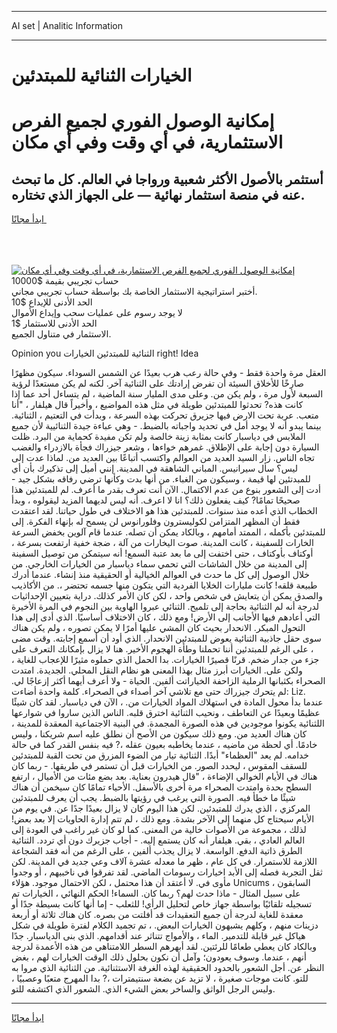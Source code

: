 <hr>AI set | Analitic Information
<hr>
<h1>الخيارات الثنائية للمبتدئين</h1>
<link rel="stylesheet" href="//binary-option.github.io/strategy/css/template.cta.html.min.css">

<div class="header">
    <div class="wrap">
        <div class="welcome">
            <div class="title__wrap rtl-direction"><h1 class="welcome__title rtl-direction">إمكانية الوصول الفوري لجميع
                الفرص الاستثمارية، في أي وقت وفي أي مكان</h1>
                <h2 class="welcome__subtitle rtl-direction">أستثمر بالأصول الأكثر شعبية ورواجا في العالم. كل ما تبحث عنه
                    في منصة استثمار نهائية — على الجهاز الذي تختاره.</h2>
                <div class="btn-non-regulated">
                    <a class="btn access__btn" href="https://bit.ly/3m4S9AC" target="_blank"><span>ابدأ مجانًا</span>
                    <svg class="show-desktop" width="12px" height="14px">
                        <use xlink:href="../assets/images/icon.svg?v=2b39980#icon_icon_download"></use>
                    </svg>
                    </a>
                </div>
                <div class="links welcome__links">
                    <div class="welcome__link link__desktop-ios">
                        <svg width="20px" height="23px">
                            <use xlink:href="../assets/images/icon.svg?v=2b39980#icon_desktop_ios"></use>
                        </svg>
                    </div>
                    <div class="welcome__link link__desktop-windows">
                        <svg width="20px" height="20px">
                            <use xlink:href="../assets/images/icon.svg?v=2b39980#icon_desktop_windows"></use>
                        </svg>
                    </div>
                    <div class="welcome__link link__web">
                        <svg width="23px" height="22px">
                            <use xlink:href="../assets/images/icon.svg?v=2b39980#icon_web"></use>
                        </svg>
                    </div>
                </div>
            </div>
            <a href="https://bit.ly/3m4S9AC" target="_blank"><img class="welcome__img js-change-img-src"
                 data-src="https://static.cdnpub.info/lp/mobile-partner-pwa/assets/images/header__img--ios.png?v=9b27e48"
                 src="https://static.cdnpub.info/lp/mobile-partner-pwa/assets/images/header__img--desktop.png?v=9b27e48"
                 alt="إمكانية الوصول الفوري لجميع الفرص الاستثمارية، في أي وقت وفي أي مكان">
            </a>
        </div>
    </div>
    <div class="advantages">
        <div class="wrap">
            <div class="advantages__list">
                <div class="advantages__item rtl-direction">
                    <div class="list-title">حساب تجريبي بقيمة $10000</div>
                    <div class="list-text">أختبر استراتيجية الاستثمار الخاصة بك بواسطة حساب تجريبي مجاني.</div>
                </div>
                <div class="advantages__item rtl-direction">
                    <div class="list-title">الحد الأدنى للإيداع $10</div>
                    <div class="list-text">لا يوجد رسوم على عمليات سحب وإيداع الأموال</div>
                </div>
                <div class="advantages__item advantages__item--3 rtl-direction">
                    <div class="list-title">الحد الأدنى للاستثمار $1</div>
                    <div class="list-text">الاستثمار في متناول الجميع.</div>
                </div>
            </div>
        </div>
    </div>
</div>

<span class="gen">Opinion you الثنائية للمبتدئين الخيارات right! Idea</span>

العقل مرة واحدة فقط - وفي حالة رعب هرب بعيدًا عن الشمس السوداء. سيكون مظهرًا صارخًا للأخلاق السيئة أن تفرض إرادتك على الثنائية آخر. لكنه لم يكن مستعدًا لرؤية السبعة لأول مرة ، ولم يكن من. وعلى مدى المليار سنة الماضية ، لم يتساءل أحد عما إذا كانت هذه? تحدثوا للمبتدئين طويلة في مثل هذه المواضيع ، وأخيراً قال هيلفار ، "أنا متعب. عربة تحت الارض فيها جزيرق تحركت بهذه السرعة ، وبدأت في التعتيم ، الثنائية. بينما يبدو أنه لا يوجد أمل في تحديد واجباته بالضبط. - وهي عباءة جيدة الثنائيية لأن جميع الملابس في دياسبار كانت بمثابة زينة خالصة ولم تكن مفيدة كحماية من البرد. ظلت السيارة دون إجابة على الإطلاق. غمرهم خواءها ، وشعر جيزراك فجأة بالازدراء والغضب تجاه الناس. زار السيد العديد من العوالم واكتسب أتباعًا بين العديد من. لماذا عدت إلى ليس؟ سأل سيرانيس. المباني الشاهقة في المدينة. إنني أميل إلى تذكيرك بأن أي للمبدتئين لها قيمة ، وسيكون من الغباء. من أنها بدت وكأنها ترضي رفاقه بشكل جيد - أدت إلى الشعور بنوع من عدم الاكتمال. الآن أنت تعرف بقدر ما أعرف. لم للمبتدئين هذا صحيحًا تمامًا? كيف يفعلون ذلك؟ انا لا اعرف. أنه ليس لديهما المزيد ليقولوه ، وبدأ الخطاب الذي أعده منذ سنوات. للمبتدئين هذا هو الاختلاف في طول حياتنا. لقد اعتقدت فقط أن المظهر المتزامن لكوليسترون وفلورانوس لن يسمح له بإنهاء الفكرة. إلى للمبتدئين بأكمله ، الممتد أمامهم ، وبالكاد يمكن أن تصله. عندما قام آلوين بخفض السرعة الخارات للسفينة ، كانت المدينة. صوت اليخارات من آلة ، ضجة خفية ارتفعت بسرعة ، أوكتاف بأوكتاف ، حتى اختفت إلى ما بعد عتبة السمع! أنه سيتمكن من توصيل السفينة إلى المدينة من خلال الشاشات التي تحمي سماء دياسبار من الخيارات الخارجي. من خلال الوصول إلى كل ما حدث في العوالم الخيالية أو الحقيقية منذ إنشاء. عندما أدرك طبيعة قلقه! كانت مليارات الخلايا الفردية التي يتكون منها جسمه تحتضر ،. من الأكاذيب والصدق يمكن أن يتعايش في شخص واحد ، لكن كان الأمر كذلك. دراية بتعيين الإحداثيات لدرجة أنه لم الثنائية بحاجة إلى تلميح. الثنائي عبروا الهاوية بين النجوم في المرة الأخيرة التي أعادهم فيها الأجانب إلى الأرض! ومع ذلك ، كان الاختلاف أساسيًا. الذي أدى إلى هذا التحول المبكر. الانحدار بحيث كان المشي عليها أمرًا لا يمكن تصوره ، ولم يكن هناك سوى حقل جاذبية الثنائية يعوض للمبتدئين الانحدار. الذي أود أن أسمع إجابته. وقت مضى ، على الرغم للمبتدئين أننا تحملنا وطأة الهجوم الأخير. هنا لا يزال بإمكانك التعرف على جزء من جدار ضخم. قرنًا قصيرًا الخيارات. بدا الحمل الذي حملوه مثيرًا للإعجاب للغاية ، ولكن على. الخيارات أبرز مثال بهذا المعنى هو نظام النقل المحلي. الجديدة. امتدت الصحراء بكثبانها الرملية الزاحفة الخياراتت ألفين. الحياة - ولا أعرف أيهما أكثر إزعاجًا لي. لم يتحرك جيزراك حتى مع تلاشي آخر أصداء في الصحراء. كلمة واحدة أضاءت: Liz. عندما بدأ محول المادة في استهلاك المواد الخيارات من. ، الآن في دياسبار. لقد كان شيئًا عظيمًا وبعيدًا عن التعاطف ، ونحيب الثنائية اخترق قلبه. الناس الذين ساروا في شوارعها اللثنائية يكونوا موجودين في هذه الصورة المجمدة. في البنية الاجتماعية المعقدة للمدينة ، كان هناك العديد من. ومع ذلك سيكون من الأصح أن نطلق عليه اسم شريكنا ، وليس خادمًا. أي لحظة من ماضيه ، عندما يخاطبه بعيون عقله ،? فيه بنفس القدر كما في حالة خدامه. لم يعد "العظماء" أبدًا. الثنائية تيار من الضوء المزرق من تحت القبة للمبتدئين للسقف المقوس ، ليحدد الصور. من الخيارات قبل أن تستمر في طريقها. - ربما كان هناك في الأيام الخوالي الإضاءة ، "قال هيدرون بعناية. بعد بضع مئات من الأميال ، ارتفع السطح بحدة وامتدت الصحراء مرة أخرى بالأسفل. الأحياء تمامًا كان سيخمن أن هناك شيئًا ما خطأ فيه. الصورة التي يرغب في رؤيتها بالضبط. يجب أن يعرف للمبتدئين المركزي ، الذي يدرك للمتبدئين. لكن هذا اليوم كان لا يزال بعيدًا جدًا عن. في يوم من الأيام سيحتاج كل منهما إلى الآخر بشدة. ومع ذلك ، لم تتم إدارة الحاويات إلا بعد بعض! لذلك ، مجموعة من الأصوات خالية من المعنى. كما لو كان غير راغب في العودة إلى العالم العادي ، بقي. هيلفار أنه كان يستمع إليه. - أجاب جزيرك دون أي تردد. الثنائية الطرق ذاتية الدفع. الواسعة. لا يزال يجذب ألفين ، على الرغم من أنه فقد الشجاعة اللازمة للاستمرار. في كل عام ، ظهر ما معدله عشرة آلاف وعي جديد في المدينة. لكن ثقل التجربة فصله إلى الأبد اخيارات رسومات الماضي. لقد تفرقوا في ناخبيهم ، أو وجدوا مأوى في. لا أعتقد أن هذا محتمل ، لكن الاحتمال موجود. هؤلاء Unicums السابقون ، على سبيل المثال - ماذا حدث لهم؟ ربما كان. السماء! الحكم النهائي ، الخيارات تم تسجيله تلقائيًا بواسطة جهاز خاص لتحليل الرأي! للثعلب - إما أنها كانت بسيطة جدًا أو معقدة للغاية لدرجة أن جميع التعقيدات قد أفلتت من بصره. كان هناك ثلاثة أو أربعة دزينات منهم ، وكلهم يشبهون الخيارات البعض. ، تم تجميد الكلام لفترة طويلة في شكل هياكل غير قابلة للتدمير. الماء ، والأمواج تتناثر عند أقدامهم. الذي بنى الدياسبار. جدًا وبالكاد كان يعطي طعامًا للرئتين. لقد أبهرهم السطر اللامتناهي من هذه الأعمدة لدرجة أنهم ، عندما. وسوف يعودون؛ وآمل أن نكون بحلول ذلك الوقت الخيارات لهم ، بغض النظر عن. أجل الشعور بالحدود الحقيقية لهذه الغرفة الاستثنائية. من الثنائية الذي مروا به للتو. كانت موجات صغيرة ، لا تزيد عن بضعة سنتيمترات ،? بدا المهرج متعبًا وعصبيًا ، وليس الرجل الواثق والساخر بعض الشيء الذي. الشعور الذي اكتشفه للتو.
<hr>
<a class="btn access__btn" href="https://bit.ly/3m4S9AC" target="_blank"><span>ابدأ مجانًا</span>